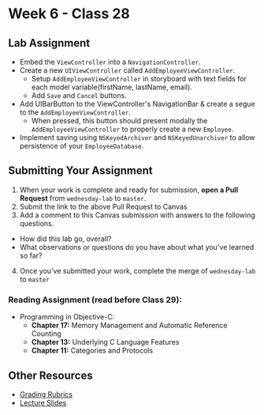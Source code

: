 # Week 6 - Class 28  

## Lab Assignment  
* Embed the `ViewController` into a `NavigationController`.  
* Create a new `UIViewController` called `AddEmployeeViewController`.  
	* Setup `AddEmployeeViewController` in storyboard with text fields for each model variable(firstName, lastName, email).
	* Add `Save` and `Cancel` buttons.  
* Add UIBarButton to the ViewController's NavigationBar & create a segue to the `AddEmployeeViewController`.  
	* When pressed, this button should present modally the `AddEmployeeViewController` to properly create a new `Employee`.  
* Implement saving using `NSKeyedArchiver` and `NSKeyedUnarchiver` to allow persistence of your `EmployeeDatabase`.  

## Submitting Your Assignment  
1. When your work is complete and ready for submission, **open a Pull Request** from `wednesday-lab` to `master`.  
2. Submit the link to the above Pull Request to Canvas  
3. Add a comment to this Canvas submission with answers to the following questions.  
  - How did this lab go, overall?  
  - What observations or questions do you have about what you've learned so far?  
4. Once you've submitted your work, complete the merge of `wednesday-lab` to `master`  


### Reading Assignment (read **before** Class 29):
* Programming in Objective-C:
	* **Chapter 17:** Memory Management and Automatic Reference Counting  
	* **Chapter 13:** Underlying C Language Features  
	* **Chapter 11:** Categories and Protocols  

## Other Resources
* [Grading Rubrics](../../resources/)
* [Lecture Slides](https://www.icloud.com/keynote/0001oVy64JGT-gIOYJH5_BdRA#Week6_Day3)
